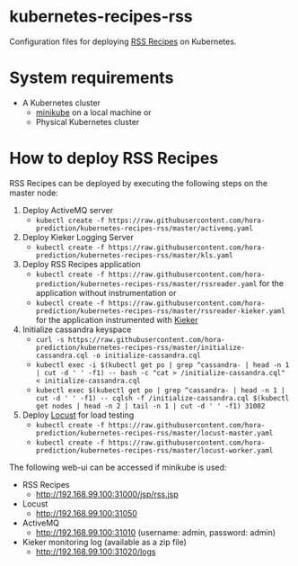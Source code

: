 # kubernetes-recipes-rss

Configuration files for deploying [RSS Recipes](https://github.com/hora-prediction/recipes-rss-kube) on Kubernetes.

# System requirements
* A Kubernetes cluster
   * [minikube](https://github.com/kubernetes/minikube) on a local machine or
   * Physical Kubernetes cluster

# How to deploy RSS Recipes

RSS Recipes can be deployed by executing the following steps on the master node:

1. Deploy ActiveMQ server
   * ```kubectl create -f https://raw.githubusercontent.com/hora-prediction/kubernetes-recipes-rss/master/activemq.yaml```
1. Deploy Kieker Logging Server
   * ```kubectl create -f https://raw.githubusercontent.com/hora-prediction/kubernetes-recipes-rss/master/kls.yaml```
1. Deploy RSS Recipes application
   * ```kubectl create -f https://raw.githubusercontent.com/hora-prediction/kubernetes-recipes-rss/master/rssreader.yaml``` for the application without instrumentation or
   * ```kubectl create -f https://raw.githubusercontent.com/hora-prediction/kubernetes-recipes-rss/master/rssreader-kieker.yaml``` for the application instrumented with [Kieker](http://kieker-monitoring.net/)
1. Initialize cassandra keyspace
   * ```curl -s https://raw.githubusercontent.com/hora-prediction/kubernetes-recipes-rss/master/initialize-cassandra.cql -o initialize-cassandra.cql```
   * ```kubectl exec -i $(kubectl get po | grep ^cassandra- | head -n 1 | cut -d ' ' -f1) -- bash -c "cat > /initialize-cassandra.cql" < initialize-cassandra.cql```
   * ```kubectl exec $(kubectl get po | grep ^cassandra- | head -n 1 | cut -d ' ' -f1) -- cqlsh -f /initialize-cassandra.cql $(kubectl get nodes | head -n 2 | tail -n 1 | cut -d ' ' -f1) 31002```
1. Deploy [Locust](http://locust.io/) for load testing
   * ```kubectl create -f https://raw.githubusercontent.com/hora-prediction/kubernetes-recipes-rss/master/locust-master.yaml```
   * ```kubectl create -f https://raw.githubusercontent.com/hora-prediction/kubernetes-recipes-rss/master/locust-worker.yaml```
   
The following web-ui can be accessed if minikube is used:
* RSS Recipes
   * http://192.168.99.100:31000/jsp/rss.jsp
* Locust
   * http://192.168.99.100:31050
* ActiveMQ
   * http://192.168.99.100:31010 (username: admin, password: admin)
* Kieker monitoring log (available as a zip file)
   * http://192.168.99.100:31020/logs
